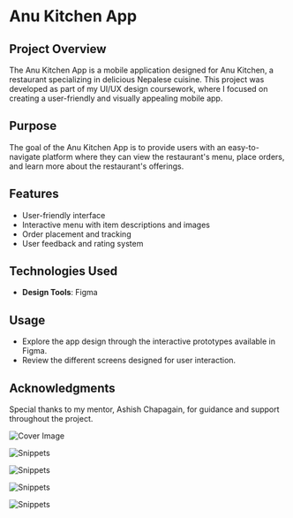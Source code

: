 # Anu Kitchen App

## Project Overview
The Anu Kitchen App is a mobile application designed for Anu Kitchen, a restaurant specializing in delicious Nepalese cuisine. This project was developed as part of my UI/UX design coursework, where I focused on creating a user-friendly and visually appealing mobile app.

## Purpose
The goal of the Anu Kitchen App is to provide users with an easy-to-navigate platform where they can view the restaurant's menu, place orders, and learn more about the restaurant's offerings.

## Features
- User-friendly interface
- Interactive menu with item descriptions and images
- Order placement and tracking
- User feedback and rating system

## Technologies Used
- **Design Tools**: Figma
  
## Usage
- Explore the app design through the interactive prototypes available in Figma.
- Review the different screens designed for user interaction.

## Acknowledgments
Special thanks to my mentor, Ashish Chapagain, for guidance and support throughout the project.


![Cover Image](https://i.imgur.com/ZnA1jVY.jpeg)

![Snippets](https://i.imgur.com/zz0HAWY.jpeg)

![Snippets](https://i.imgur.com/L3EON2U.jpeg)

![Snippets](https://i.imgur.com/xTnx1P4.jpeg)

![Snippets](https://i.imgur.com/zWZB7xu.jpeg)



